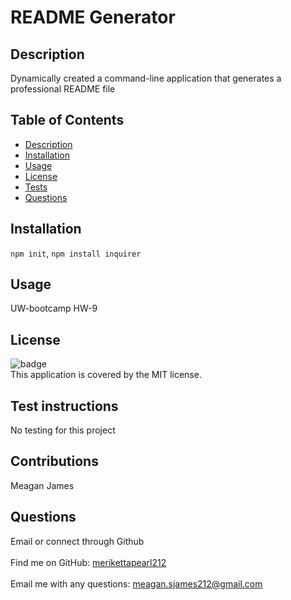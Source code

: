
  # README Generator

  ## Description
   Dynamically created a command-line application that generates a professional README file

  ## Table of Contents
  - [Description](#description)
  - [Installation](#installation)
  - [Usage](#usage)
  - [License](#license)
  - [Tests](#tests)
  - [Questions](#questions)

  ## Installation
  `npm init`, `npm install inquirer`

  ## Usage
  UW-bootcamp HW-9

  ## License
  ![badge](https://img.shields.io/badge/license-MIT-yellowgreen)
  <br />
  This application is covered by the MIT license.

  ## Test instructions
  No testing for this project

  ## Contributions
  Meagan James

  ## Questions
  Email or connect through Github<br />
  <br />
  Find me on GitHub: [merikettapearl212](https://github.com/merikettapearl212)<br />
  <br />
  Email me with any questions: meagan.sjames212@gmail.com<br /><br />
